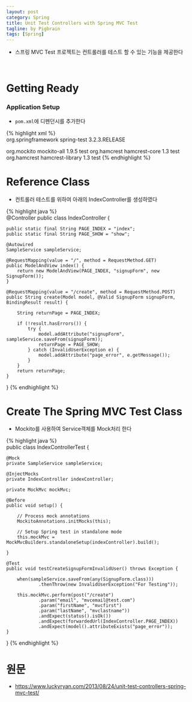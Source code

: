 ```yaml
---
layout: post
category: Spring
title: Unit Test Controllers with Spring MVC Test  
tagline: by Pigbrain
tags: [Spring]
---
```

  
<!--more-->  
  
* 스프링 MVC Test 프로젝트는 컨트롤러를 테스트 할 수 있는 기능을 제공한다  
<br>  

# Getting Ready  
  
### Application Setup  
  
* `pom.xml`에 디펜던시를 추가한다  

{% highlight xml %}  
<dependency>
    <groupId>org.springframework</groupId>
    <artifactId>spring-test</artifactId>
    <version>3.2.3.RELEASE</version>
</dependency>
 
<!-- This is for mocking the service -->
 
<dependency>
    <groupId>org.mockito</groupId>
    <artifactId>mockito-all</artifactId>
    <version>1.9.5</version>
    <scope>test</scope>
</dependency>
 
<!-- Optional -->
<dependency>
    <groupId>org.hamcrest</groupId>
    <artifactId>hamcrest-core</artifactId>
    <version>1.3</version>
    <scope>test</scope>
</dependency>
 
<dependency>
    <groupId>org.hamcrest</groupId>
    <artifactId>hamcrest-library</artifactId>
    <version>1.3</version>
    <scope>test</scope>
</dependency>
{% endhighlight %}  
  
# Reference Class  
* 컨트롤러 테스트를 위하여 아래의 IndexController를 생성하였다  

{% highlight java %}  
@Controller
public class IndexController {
 
    public static final String PAGE_INDEX = "index";
    public static final String PAGE_SHOW = "show";
 
    @Autowired
    SampleService sampleService;
 
    @RequestMapping(value = "/", method = RequestMethod.GET)
    public ModelAndView index() {
        return new ModelAndView(PAGE_INDEX, "signupForm", new SignupForm());
    }
 
    @RequestMapping(value = "/create", method = RequestMethod.POST)
    public String create(Model model, @Valid SignupForm signupForm, BindingResult result) {
 
        String returnPage = PAGE_INDEX;
 
        if (!result.hasErrors()) {
            try {
                model.addAttribute("signupForm", sampleService.saveFrom(signupForm));
                returnPage = PAGE_SHOW;
            } catch (InvalidUserException e) {
                model.addAttribute("page_error", e.getMessage());
            }
        }
        return returnPage;
    }
}
{% endhighlight %}  
  
# Create The Spring MVC Test Class  
* Mockito를 사용하여 Service객체를 Mock처리 한다  
  
{% highlight java %}  
public class IndexControllerTest {
 
    @Mock
    private SampleService sampleService;
 
    @InjectMocks
    private IndexController indexController;
 
    private MockMvc mockMvc;
 
    @Before
    public void setup() {
 
        // Process mock annotations
        MockitoAnnotations.initMocks(this);
 
        // Setup Spring test in standalone mode
        this.mockMvc = MockMvcBuilders.standaloneSetup(indexController).build();
 
    }

    @Test
    public void testCreateSignupFormInvalidUser() throws Exception {
 
        when(sampleService.saveFrom(any(SignupForm.class)))
                .thenThrow(new InvalidUserException("For Testing"));
 
        this.mockMvc.perform(post("/create")
                .param("email", "mvcemail@test.com")
                .param("firstName", "mvcfirst")
                .param("lastName", "mvclastname"))
                .andExpect(status().isOk())
                .andExpect(forwardedUrl(IndexController.PAGE_INDEX))
                .andExpect(model().attributeExists("page_error"));
    }
}
{% endhighlight %}  
  
# 원문  
* https://www.luckyryan.com/2013/08/24/unit-test-controllers-spring-mvc-test/  

